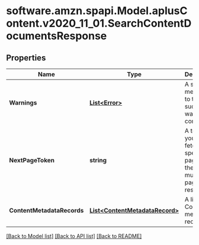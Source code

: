 # software.amzn.spapi.Model.aplusContent.v2020_11_01.SearchContentDocumentsResponse

## Properties

Name | Type | Description | Notes
------------ | ------------- | ------------- | -------------
**Warnings** | [**List&lt;Error&gt;**](Error.md) | A set of messages to the user, such as warnings or comments. | [optional] 
**NextPageToken** | **string** | A token that you use to fetch a specific page when there are multiple pages of results. | [optional] 
**ContentMetadataRecords** | [**List&lt;ContentMetadataRecord&gt;**](ContentMetadataRecord.md) | A list of A+ Content metadata records. | 

[[Back to Model list]](../README.md#documentation-for-models) [[Back to API list]](../README.md#documentation-for-api-endpoints) [[Back to README]](../README.md)


